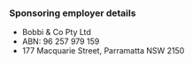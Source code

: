 ### Sponsoring employer details

- Bobbi & Co Pty Ltd
- ABN: 96 257 979 159
- 177 Macquarie Street, Parramatta NSW 2150
